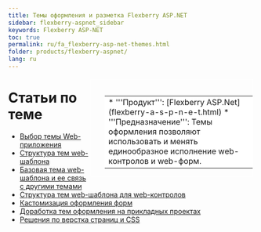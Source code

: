 ```yaml
---
title: Темы оформления и разметка Flexberry ASP.NET
sidebar: flexberry-aspnet_sidebar
keywords: Flexberry ASP-NET
toc: true
permalink: ru/fa_flexberry-asp-net-themes.html
folder: products/flexberry-aspnet/
lang: ru
---
```


<div style="margin:5px; padding-left:28px; float:right; width:60%; outline:1px solid white;">
<br>
<table border="0" width="100%" bgcolor="#6495ED">
<tbody><tr><td bgcolor="#FFFFFF">
* '''Продукт''': [Flexberry ASP.Net](flexberry-a-s-p-n-e-t.html)
* '''Предназначение''': Темы оформления позволяют использовать и менять единообразное исполнение web-контролов и web-форм.
</td>
</tr></tbody></table></a>
</div>



# Статьи по теме
* [Выбор темы Web-приложения](choose-theme.html)
* [Структура тем web-шаблона](theme-structure.html)
* [Базовая тема web-шаблона и ее связь с другими темами](base-theme-structure.html)
* [Структура тем web-шаблона для web-контролов](themes-structure-for-controls.html)
* [Кастомизация оформления форм](custom-form-design.html)
* [Доработка тем оформления на прикладных проектах](change-theme.html)
* [Решения по верстка страниц и СSS](page-layout.html)
